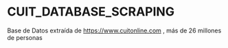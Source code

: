 # CUIT_DATABASE_SCRAPING
Base de Datos extraída de https://www.cuitonline.com , más de 26 millones de personas
